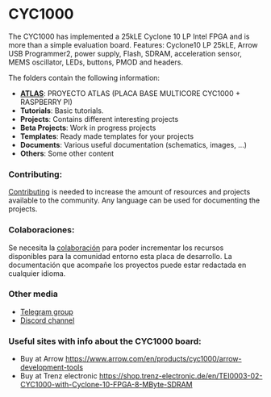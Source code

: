 # CYC1000

The CYC1000 has implemented a 25kLE Cyclone 10 LP Intel FPGA and is more than a simple evaluation board. 
Features: Cyclone10 LP 25kLE, Arrow USB Programmer2, power supply, Flash, SDRAM, acceleration sensor, MEMS oscillator, LEDs, buttons, PMOD and headers.

The folders contain the following information:

* [**ATLAS**](./ATLAS): PROYECTO ATLAS (PLACA BASE MULTICORE CYC1000 + RASPBERRY PI)
* **Tutorials**: Basic tutorials.
* **Projects**: Contains different interesting projects
* **Beta Projects**: Work in progress projects
* **Templates**: Ready made templates for your projects
* **Documents**: Various useful documentation (schematics, images, ...)
* **Others**: Some other content 


### **Contributing:**

[Contributing](https://github.com/SoCFPGA-learning/General/tree/main/Contributing) is needed to increase the amount of resources and projects available to the community. Any language can be used for documenting the projects.

### **Colaboraciones:**

Se necesita la [colaboración](https://github.com/SoCFPGA-learning/General/tree/main/Github_ayuda) para poder incrementar los recursos disponibles para la comunidad entorno esta placa de desarrollo.    La documentación que acompañe los proyectos puede estar redactada en cualquier idioma.

### Other media

* [Telegram group](https://t.me/CYC1000) 
* [Discord channel](https://discord.gg/YDdmtwh) 

### **Useful sites with info about the CYC1000 board:**

* Buy at Arrow https://www.arrow.com/en/products/cyc1000/arrow-development-tools
* Buy at Trenz electronic https://shop.trenz-electronic.de/en/TEI0003-02-CYC1000-with-Cyclone-10-FPGA-8-MByte-SDRAM

  
